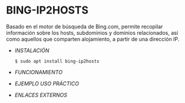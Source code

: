 # **BING-IP2HOSTS**

Basado en el motor de búsqueda de Bing.com, permite recopilar información sobre los hosts, subdominios y dominios relacionados, así como aquellos que comparten alojamiento, a partir de una dirección IP.

- *INSTALACIÓN*

      $ sudo apt install bing-ip2hosts

- *FUNCIONAMIENTO*




- *EJEMPLO USO PRÁCTICO*



- *ENLACES EXTERNOS*
